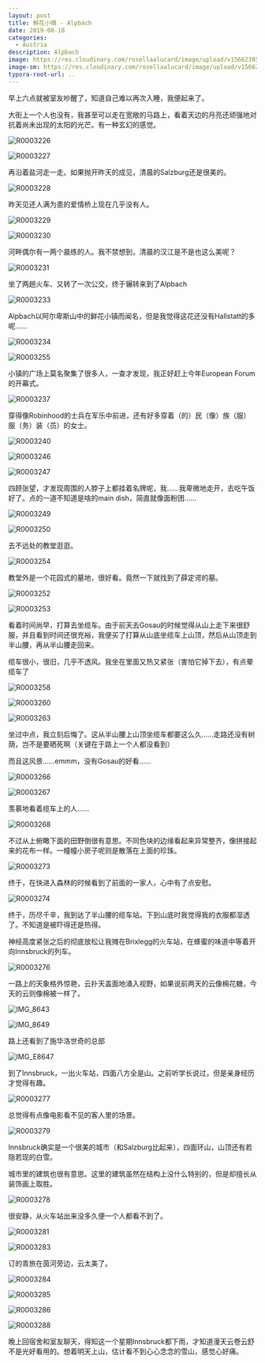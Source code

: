 ```yaml
---
layout: post
title: 鲜花小镇 - Alpbach
date: 2019-08-18
categories:
  - Austria
description: Alpbach
image: https://res.cloudinary.com/rosellaalucard/image/upload/v1566238566/R0003255_tvdza7.jpg
image-sm: https://res.cloudinary.com/rosellaalucard/image/upload/v1566238566/R0003255_tvdza7.jpg
typora-root-url: ..
---
```


早上六点就被室友吵醒了，知道自己难以再次入睡，我便起来了。

大街上一个人也没有，我甚至可以走在宽敞的马路上，看着天边的月亮还顽强地对抗着尚未出现的太阳的光芒。有一种玄幻的感觉。

![R0003226](/images/R0003226.JPG)

![R0003227](/images/R0003227.JPG)

再沿着盐河走一走。如果抛开昨天的成见，清晨的Salzburg还是很美的。

![R0003228](/images/R0003228.JPG)

昨天见还人满为患的爱情桥上现在几乎没有人。

![R0003229](/images/R0003229.JPG)

![R0003230](/images/R0003230.JPG)

河畔偶尔有一两个晨练的人。我不禁想到，清晨的汉江是不是也这么美呢？

![R0003231](/images/R0003231.JPG)

坐了两趟火车、又转了一次公交，终于辗转来到了Alpbach

![R0003233](/images/R0003233.JPG)

Alpbach以阿尔卑斯山中的鲜花小镇而闻名，但是我觉得这花还没有Hallstatt的多呢……

![R0003234](/images/R0003234.JPG)

![R0003255](/images/R0003255.JPG)

小镇的广场上莫名聚集了很多人，一查才发现，我正好赶上今年European Forum的开幕式。

![R0003237](/images/R0003237.JPG)

穿得像Robinhood的士兵在军乐中前进，还有好多穿着（的）民（像）族（服）服（务）装（员）的女士。

![R0003240](/images/R0003240.JPG)

![R0003246](/images/R0003246.JPG)

![R0003247](/images/R0003247.JPG)

四顾张望，才发现周围的人脖子上都挂着名牌呢，我……我卑微地走开，去吃午饭好了。点的一道不知道是啥的main dish，简直就像面粉团……

![R0003249](/images/R0003249.JPG)

![R0003250](/images/R0003250.JPG)

去不远处的教堂逛逛。

![R0003254](/images/R0003254.JPG)

教堂外是一个花园式的墓地，很好看。竟然一下就找到了薛定谔的墓。

![R0003252](/images/R0003252.JPG)

![R0003253](/images/R0003253.JPG)

看着时间尚早，打算去坐缆车。由于前天去Gosau的时候觉得从山上走下来很舒服，并且看到时间还很充裕，我便买了打算从山底坐缆车上山顶，然后从山顶走到半山腰，再从半山腰走回来。

缆车很小，很旧，几乎不透风。我坐在里面又热又紧张（害怕它掉下去），有点晕缆车了

![R0003258](/images/R0003258.JPG)

![R0003260](/images/R0003260.JPG)

![R0003263](/images/R0003263.JPG)

坐过中点，我立刻后悔了。这从半山腰上山顶坐缆车都要这么久……走路还没有树荫，岂不是要晒死啊（关键在于路上一个人都没看到）

而且这风景……emmm，没有Gosau的好看……

![R0003266](/images/R0003266.JPG)

![R0003267](/images/R0003267.JPG)

羡慕地看着缆车上的人……

![R0003268](/images/R0003268.JPG)

不过从上俯瞰下面的田野倒很有意思。不同色块的边缘看起来异常整齐，像拼接起来的花布一样。一幢幢小房子呢则是散落在上面的珍珠。

![R0003273](/images/R0003273.JPG)

终于，在快进入森林的时候看到了前面的一家人，心中有了点安慰。

![R0003274](/images/R0003274.JPG)

终于，历尽千辛，我到达了半山腰的缆车站。下到山底时我觉得我的衣服都湿透了。不知道是被吓得还是热得。

神经高度紧张之后的彻底放松让我摊在Brixlegg的火车站，在蜂蜜的味道中等着开向Innsbruck的列车。

![R0003276](/images/R0003276.JPG)

一路上的天象格外惊艳，云扑天盖面地涌入视野，如果说前两天的云像棉花糖，今天的云则像棉被一样了。

![IMG_8643](/images/IMG_8643.JPG)

![IMG_8649](/images/IMG_8649.JPG)

路上还看到了施华洛世奇的总部

![IMG_E8647](/images/IMG_E8647.JPG)

到了Innsbruck，一出火车站，四面八方全是山。之前听学长说过，但是亲身经历才觉得有趣。

![R0003277](/images/R0003277.JPG)

总觉得有点像电影看不见的客人里的场景。

![R0003279](/images/R0003279.JPG)

Innsbruck确实是一个很美的城市（和Salzburg比起来），四面环山，山顶还有若隐若现的白雪。

城市里的建筑也很有意思。这里的建筑虽然在结构上没什么特别的，但是却擅长从装饰画上取胜。

![R0003278](/images/R0003278.JPG)

很安静，从火车站出来没多久便一个人都看不到了。

![R0003281](/images/R0003281.JPG)

![R0003283](/images/R0003283.JPG)

订的青旅在茵河旁边，云太美了。

![R0003284](/images/R0003284.JPG)

![R0003285](/images/R0003285.JPG)

![R0003286](/images/R0003286.JPG)

![R0003288](/images/R0003288.JPG)

晚上回宿舍和室友聊天，得知这一个星期Innsbruck都下雨，才知道漫天云卷云舒不是光好看用的。想着明天上山，估计看不到心心念念的雪山，感觉心好痛。